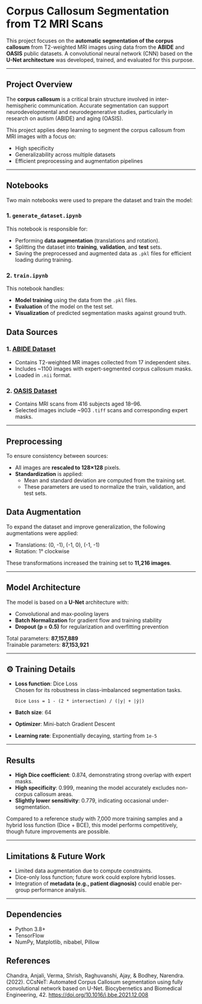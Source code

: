 
# Corpus Callosum Segmentation from T2 MRI Scans

This project focuses on the **automatic segmentation of the corpus callosum** from T2-weighted MRI images using data from the **ABIDE** and **OASIS** public datasets. A convolutional neural network (CNN) based on the **U-Net architecture** was developed, trained, and evaluated for this purpose.

---

## Project Overview

The **corpus callosum** is a critical brain structure involved in inter-hemispheric communication. Accurate segmentation can support neurodevelopmental and neurodegenerative studies, particularly in research on autism (ABIDE) and aging (OASIS).

This project applies deep learning to segment the corpus callosum from MRI images with a focus on:
- High specificity
- Generalizability across multiple datasets
- Efficient preprocessing and augmentation pipelines

---

## Notebooks

Two main notebooks were used to prepare the dataset and train the model:

### 1. `generate_dataset.ipynb`
This notebook is responsible for:
- Performing **data augmentation** (translations and rotation).
- Splitting the dataset into **training**, **validation**, and **test** sets.
- Saving the preprocessed and augmented data as `.pkl` files for efficient loading during training.

### 2. `train.ipynb`
This notebook handles:
- **Model training** using the data from the `.pkl` files.
- **Evaluation** of the model on the test set.
- **Visualization** of predicted segmentation masks against ground truth.

##  Data Sources

### 1. [ABIDE Dataset](http://fcon_1000.projects.nitrc.org/indi/abide/)
- Contains T2-weighted MR images collected from 17 independent sites.
- Includes ~1100 images with expert-segmented corpus callosum masks.
- Loaded in `.nii` format.

### 2. [OASIS Dataset](https://www.oasis-brains.org/)
- Contains MRI scans from 416 subjects aged 18–96.
- Selected images include ~903 `.tiff` scans and corresponding expert masks.

---

##  Preprocessing

To ensure consistency between sources:
- All images are **rescaled to 128×128** pixels.
- **Standardization** is applied:
  - Mean and standard deviation are computed from the training set.
  - These parameters are used to normalize the train, validation, and test sets.


##  Data Augmentation

To expand the dataset and improve generalization, the following augmentations were applied:
- Translations: (0, -1), (-1, 0), (-1, -1)
- Rotation: 1° clockwise

These transformations increased the training set to **11,216 images**.

---

##  Model Architecture

The model is based on a **U-Net** architecture with:
- Convolutional and max-pooling layers
- **Batch Normalization** for gradient flow and training stability
- **Dropout (p = 0.5)** for regularization and overfitting prevention

Total parameters: **87,157,889**  
Trainable parameters: **87,153,921**

---

## ⚙ Training Details

- **Loss function**: Dice Loss  
  Chosen for its robustness in class-imbalanced segmentation tasks.

  ```
  Dice Loss = 1 - (2 * intersection) / (|y| + |ŷ|)
  ```

- **Batch size**: 64  
- **Optimizer**: Mini-batch Gradient Descent  
- **Learning rate**: Exponentially decaying, starting from `1e-5`

---

## Results

- **High Dice coefficient**: 0.874, demonstrating strong overlap with expert masks.
- **High specificity**: 0.999, meaning the model accurately excludes non-corpus callosum areas.
- **Slightly lower sensitivity**: 0.779, indicating occasional under-segmentation.

Compared to a reference study with 7,000 more training samples and a hybrid loss function (Dice + BCE), this model performs competitively, though future improvements are possible.

---

## Limitations & Future Work

- Limited data augmentation due to compute constraints.
- Dice-only loss function; future work could explore hybrid losses.
- Integration of **metadata (e.g., patient diagnosis)** could enable per-group performance analysis.

---

## Dependencies

- Python 3.8+
- TensorFlow 
- NumPy, Matplotlib, nibabel, Pillow

## References
Chandra, Anjali, Verma, Shrish, Raghuvanshi, Ajay, & Bodhey, Narendra. (2022). CCsNeT: Automated Corpus Callosum segmentation using fully convolutional network based on U-Net. Biocybernetics and Biomedical Engineering, 42. https://doi.org/10.1016/j.bbe.2021.12.008

